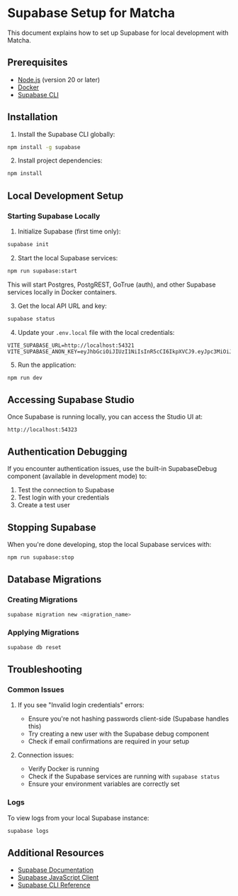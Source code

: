 # Supabase Setup for Matcha

This document explains how to set up Supabase for local development with Matcha.

## Prerequisites

- [Node.js](https://nodejs.org/) (version 20 or later)
- [Docker](https://www.docker.com/products/docker-desktop/)
- [Supabase CLI](https://supabase.com/docs/guides/cli)

## Installation

1. Install the Supabase CLI globally:

```bash
npm install -g supabase
```

2. Install project dependencies:

```bash
npm install
```

## Local Development Setup

### Starting Supabase Locally

1. Initialize Supabase (first time only):

```bash
supabase init
```

2. Start the local Supabase services:

```bash
npm run supabase:start
```

This will start Postgres, PostgREST, GoTrue (auth), and other Supabase services locally in Docker containers.

3. Get the local API URL and key:

```bash
supabase status
```

4. Update your `.env.local` file with the local credentials:

```
VITE_SUPABASE_URL=http://localhost:54321
VITE_SUPABASE_ANON_KEY=eyJhbGciOiJIUzI1NiIsInR5cCI6IkpXVCJ9.eyJpc3MiOiJzdXBhYmFzZS1kZW1vIiwicm9sZSI6ImFub24iLCJleHAiOjE5ODM4MTI5OTZ9.CRXP1A7WOeoJeXxjNni43kdQwgnWNReilDMblYTn_I0
```

5. Run the application:

```bash
npm run dev
```

## Accessing Supabase Studio

Once Supabase is running locally, you can access the Studio UI at:

```
http://localhost:54323
```

## Authentication Debugging

If you encounter authentication issues, use the built-in SupabaseDebug component (available in development mode) to:

1. Test the connection to Supabase
2. Test login with your credentials
3. Create a test user

## Stopping Supabase

When you're done developing, stop the local Supabase services with:

```bash
npm run supabase:stop
```

## Database Migrations

### Creating Migrations

```bash
supabase migration new <migration_name>
```

### Applying Migrations

```bash
supabase db reset
```

## Troubleshooting

### Common Issues

1. If you see "Invalid login credentials" errors:
   - Ensure you're not hashing passwords client-side (Supabase handles this)
   - Try creating a new user with the Supabase debug component
   - Check if email confirmations are required in your setup

2. Connection issues:
   - Verify Docker is running
   - Check if the Supabase services are running with `supabase status`
   - Ensure your environment variables are correctly set

### Logs

To view logs from your local Supabase instance:

```bash
supabase logs
```

## Additional Resources

- [Supabase Documentation](https://supabase.com/docs)
- [Supabase JavaScript Client](https://supabase.com/docs/reference/javascript/introduction)
- [Supabase CLI Reference](https://supabase.com/docs/reference/cli/introduction) 